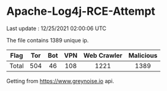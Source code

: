 
# Apache-Log4j-RCE-Attempt

Last update : 12/25/2021 02:00:06 UTC

The file contains 1389 unique ip.

| Flag | Tor | Bot | VPN | Web Crawler | Malicious |
| :-:  | :-: | :-: | :-: | :-:         | :-:       |
| Total| 504  | 46  | 108  | 1221          | 1389        |

Getting from https://www.greynoise.io api.
